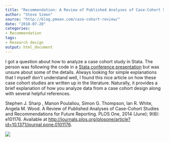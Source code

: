 ```yaml
---
title: "Recommendation: A Review of Published Analyses of Case-Cohort Studies and Recommendations for Future Reporting"
author: "Steve Simon"
source: "http://blog.pmean.com/case-cohort-review/"
date: "2018-07-20"
categories:
- Recommendation
tags:
- Research design
output: html_document
---
```


I got a question about how to analyze a case cohort study in Stata. The
person was following the code in a [Stata conference
presentation](https://www.stata.com/meeting/nordic-and-baltic16/slides/norway16_johansson.pdf)
but was unsure about some of the details. Always looking for simple
explanations that I myself don't understand well, I found this nice
article on how these case cohort studies are written up in the
literature. Naturally, it provides a brief explanation of how you
analyze data from a case cohort design along with several helpful
references.

<!---More--->

Stephen J. Sharp , Manon Poulaliou, Simon G. Thompson, Ian R. White,
Angela M. Wood. A Review of Published Analyses of Case-Cohort Studies
and Recommendations for Future Reporting. PLOS One, 2014 (June); 9(6):
e101176. Available at
<http://journals.plos.org/plosone/article?id=10.1371/journal.pone.0101176>.

![](http://www.pmean.com/images/images/18/case-cohort-review01.png)




